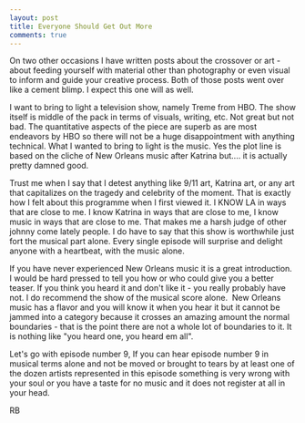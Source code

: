 ```yaml
---
layout: post
title: Everyone Should Get Out More
comments: true
---
```

On two other occasions I have written posts about the crossover or art - about feeding yourself with material other than photography or even visual to inform and guide your creative process. Both of those posts went over like a cement blimp. I expect this one will as well.

I want to bring to light a television show, namely Treme from HBO. The show itself is middle of the pack in terms of visuals, writing, etc. Not great but not bad. The quantitative aspects of the piece are superb as are most endeavors by HBO so there will not be a huge disappointment with anything technical. What I wanted to bring to light is the music. Yes the plot line is based on the cliche of New Orleans music after Katrina but.... it is actually pretty damned good.

Trust me when I say that I detest anything like 9/11 art, Katrina art, or any art that capitalizes on the tragedy and celebrity of the moment. That is exactly how I felt about this programme when I first viewed it. I KNOW LA in ways that are close to me. I know Katrina in ways that are close to me, I know music in ways that are close to me. That makes me a harsh judge of other johnny come lately people. I do have to say that this show is worthwhile just fort the musical part alone. Every single episode will surprise and delight anyone with a heartbeat, with the music alone.

If you have never experienced New Orleans music it is a great introduction. I would be hard pressed to tell you how or who could give you a better teaser. If you think you heard it and don't like it - you really probably have not. I do recommend the show of the musical score alone.  New Orleans music has a flavor and you will know it when you hear it but it cannot be jammed into a category because it crosses an amazing amount the normal boundaries - that is the point there are not a whole lot of boundaries to it. It is nothing like "you heard one, you heard em all".

Let's go with episode number 9, If you can hear episode number 9 in musical terms alone and not be moved or brought to tears by at least one of the dozen artists represented in this episode something is very wrong with your soul or you have a taste for no music and it does not register at all in your head.

RB